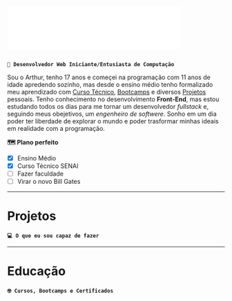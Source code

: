 # <img src="svg.svg" width="400" height="100" alt="css-in-readme">
**`🤠 Desenvolvedor Web Iniciante/Entusiasta de Computação`**

Sou o Arthur, tenho 17 anos e começei na programação com 11 anos de idade apredendo sozinho, mas desde o ensino médio tenho formalizado meu aprendizado com [Curso Técnico](), [Bootcamps]() e diversos [Projetos]() pessoais. Tenho conhecimento no desenvolvimento **Front-End**, mas estou estudando todos os dias para me tornar um desenvolvedor _fullstack_ e, seguindo meus obejetivos, um _engenheiro de softwere_.  Sonho em um dia poder ter liberdade de explorar o mundo e poder trasformar minhas ideais em realidade com a programação.


**🗺️ Plano perfeito**
- [x] Ensino Médio
- [x] Curso Técnico SENAI
- [ ] Fazer faculdade
- [ ] Virar o novo Bill Gates
---
# Projetos
**`💻 O que eu sou capaz de fazer`**



---
# Educação
**`🤓 Cursos, Bootcamps e Certificados`**
